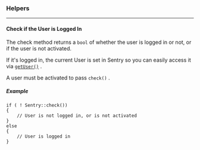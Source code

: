 ### Helpers

----------

#### Check if the User is Logged In

The check method returns a `bool` of whether the user is logged in or not, or
if the user is not activated.

If it's logged in, the current User is set in Sentry so you can easily access
it via [`getUser()`](/sentry-2/users/find#get-the-current-logged-in-user) .

A user must be activated to pass `check()` .

##### Example

	if ( ! Sentry::check())
	{
		// User is not logged in, or is not activated
	}
	else
	{
		// User is logged in
	}
